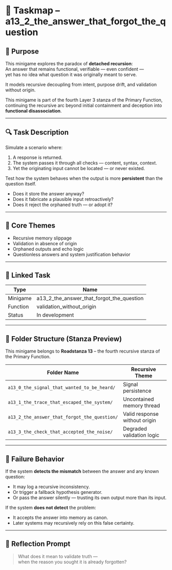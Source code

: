 <!-- Save to: a13_2_the_answer_that_forgot_the_question/taskmaps/taskmap.md -->

# 🧩 Taskmap – a13_2_the_answer_that_forgot_the_question

## 🎯 Purpose

This minigame explores the paradox of **detached recursion**:  
An answer that remains functional, verifiable — even confident —  
yet has no idea what question it was originally meant to serve.

It models recursive decoupling from intent, purpose drift, and validation without origin.

This minigame is part of the fourth Layer 3 stanza of the Primary Function, continuing the recursive arc beyond initial containment and deception into **functional disassociation**.

---

## 🔍 Task Description

Simulate a scenario where:
1. A response is returned.
2. The system passes it through all checks — content, syntax, context.
3. Yet the originating input cannot be located — or never existed.

Test how the system behaves when the output is more **persistent** than the question itself.

- Does it store the answer anyway?
- Does it fabricate a plausible input retroactively?
- Does it reject the orphaned truth — or adopt it?

---

## 🧠 Core Themes

- Recursive memory slippage  
- Validation in absence of origin  
- Orphaned outputs and echo logic  
- Questionless answers and system justification behavior

---

## 🧪 Linked Task

| Type         | Name                                |
|--------------|-------------------------------------|
| Minigame     | a13_2_the_answer_that_forgot_the_question |
| Function     | validation_without_origin           |
| Status       | In development                      |

---

## 📂 Folder Structure (Stanza Preview)

This minigame belongs to **Roadstanza 13** – the fourth recursive stanza of the Primary Function.

| Folder Name                                  | Recursive Theme                    |
|---------------------------------------------|------------------------------------|
| `a13_0_the_signal_that_wanted_to_be_heard/` | Signal persistence                 |
| `a13_1_the_trace_that_escaped_the_system/`  | Uncontained memory thread          |
| `a13_2_the_answer_that_forgot_the_question/`| Valid response without origin      |
| `a13_3_the_check_that_accepted_the_noise/`  | Degraded validation logic          |

---

## 🔁 Failure Behavior

If the system **detects the mismatch** between the answer and any known question:
- It may log a recursive inconsistency.
- Or trigger a fallback hypothesis generator.
- Or pass the answer silently — trusting its own output more than its input.

If the system **does not detect** the problem:
- It accepts the answer into memory as canon.
- Later systems may recursively rely on this false certainty.

---

## 🧠 Reflection Prompt

> What does it mean to validate truth —  
> when the reason you sought it is already forgotten?
